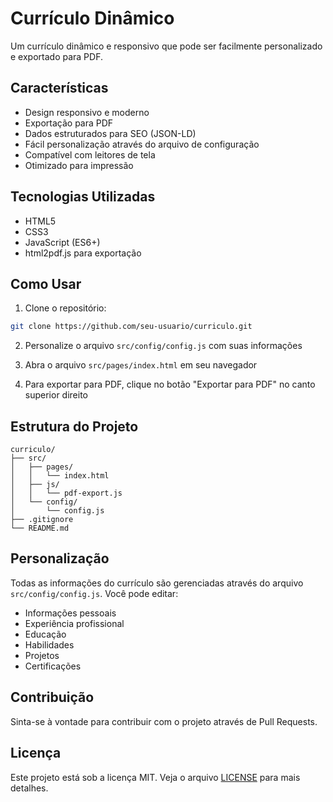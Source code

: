 # Currículo Dinâmico

Um currículo dinâmico e responsivo que pode ser facilmente personalizado e exportado para PDF.

## Características

- Design responsivo e moderno
- Exportação para PDF
- Dados estruturados para SEO (JSON-LD)
- Fácil personalização através do arquivo de configuração
- Compatível com leitores de tela
- Otimizado para impressão

## Tecnologias Utilizadas

- HTML5
- CSS3
- JavaScript (ES6+)
- html2pdf.js para exportação

## Como Usar

1. Clone o repositório:
```bash
git clone https://github.com/seu-usuario/curriculo.git
```

2. Personalize o arquivo `src/config/config.js` com suas informações

3. Abra o arquivo `src/pages/index.html` em seu navegador

4. Para exportar para PDF, clique no botão "Exportar para PDF" no canto superior direito

## Estrutura do Projeto

```
curriculo/
├── src/
│   ├── pages/
│   │   └── index.html
│   ├── js/
│   │   └── pdf-export.js
│   └── config/
│       └── config.js
├── .gitignore
└── README.md
```

## Personalização

Todas as informações do currículo são gerenciadas através do arquivo `src/config/config.js`. Você pode editar:

- Informações pessoais
- Experiência profissional
- Educação
- Habilidades
- Projetos
- Certificações

## Contribuição

Sinta-se à vontade para contribuir com o projeto através de Pull Requests.

## Licença

Este projeto está sob a licença MIT. Veja o arquivo [LICENSE](LICENSE) para mais detalhes. 